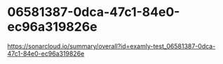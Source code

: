 # 06581387-0dca-47c1-84e0-ec96a319826e
https://sonarcloud.io/summary/overall?id=examly-test_06581387-0dca-47c1-84e0-ec96a319826e
